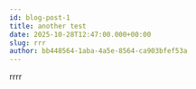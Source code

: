 ```yaml
---
id: blog-post-1
title: another test
date: 2025-10-28T12:47:00.000+00:00
slug: rrr
author: bb448564-1aba-4a5e-8564-ca903bfef53a
---
```

rrrr
